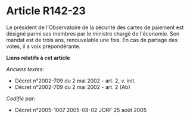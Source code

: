 # Article R142-23

Le président de l'Observatoire de la sécurité des cartes de paiement est désigné parmi ses membres par le ministre chargé de
l'économie. Son mandat est de trois ans, renouvelable une fois. En cas de partage des votes, il a voix prépondérante.

**Liens relatifs à cet article**

_Anciens textes_:

  - Décret n°2002-709 du 2 mai 2002 - art. 2, v. init.
  - Décret n°2002-709 du 2 mai 2002 - art. 2 (Ab)

_Codifié par_:

  - Décret n°2005-1007 2005-08-02 JORF 25 août 2005
